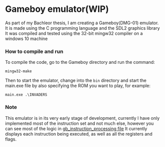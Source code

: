# Gameboy emulator(WIP)
As part of my Bachleor thesis, I am creating a Gameboy(DMG-01) emulator.
It is made using the C programming language and the SDL2 graphics library
It was compiled and tested using the 32-bit mingw32 compiler on a windows 10 machine 
### How to compile and run

To compile the code, go to the Gameboy directory and run the command:

`mingw32-make`

Then to start the emulator, change into the  `bin` directory and start the main.exe file by also specifying the ROM you want to play, for example:

`main.exe .\INVADERS`

### Note
This emulator is in its very early stage of development, currently I have only implemented
most of the instruction set and not much else, however you can see most of the logic in [gb_instruction_processing file](https://github.com/JosipKuci/Gameboy/blob/main/src/gb_instruction_processing.c)
It currently displays each instruction being executed, as well as all the registers and flags.
